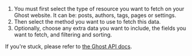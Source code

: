 1. You must first select the type of resource you want to fetch on your Ghost website. It can be: posts, authors, tags, pages or settings.
2. Then select the method you want to use to fetch this data.
3. Optionally, choose any extra data you want to include, the fields you want to fetch, and filtering and sorting.

If you're stuck, please refer to [the Ghost API docs](https://ghost.org/docs/content-api/).
